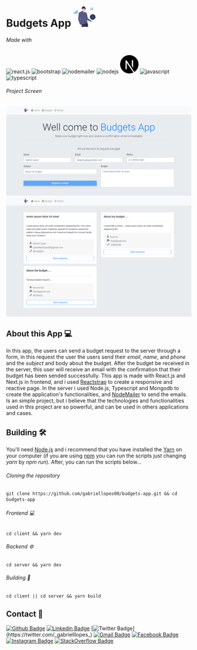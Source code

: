 <h1>
  Budgets App
  <img src="./client/public/main.svg" alt="Logo" width="60"/>
</h1>

###### Made with
<p>  
  <img src="https://cdn.svgporn.com/logos/react.svg" alt="react.js" width="50" height="50"/>   
  <img src="https://cdn.svgporn.com/logos/bootstrap.svg" alt="bootstrap" width="50" height="50"/> 
  <img src="https://nodemailer.com/nm_logo_200x136.png" alt="nodemailer" width="60" height="50"/>  
  <img src="https://cdn.svgporn.com/logos/nodejs-icon.svg" alt="nodejs" width="50" height="50"/>  
  <img src="./client/public/logo.svg" alt="next.js" width="50" height="50"/>
  <img src="https://cdn.svgporn.com/logos/javascript.svg" alt="javascript" width="50" height="50"/>  
  <img src="https://cdn.svgporn.com/logos/typescript-icon.svg" alt="typescript" width="50" height="50"/>  
</p>

###### Project Screen

<img src="./.github/screen.png"/>
<img src="./.github/list.png"/>


## About this App 💻
In this app, the users can send a budget request to the server through a form, in this request the user the users send their *email*, *name*, and *phone* and the *subject* and body about the budget. After the budget be received in the server, this user will receive an email with the confirmation that their budget has been sended successfully.
This app is made with React.js and Next.js in frontend, and i used [Reactstrap](https://reactstrap.github.io/) to create a responsive and reactive page.
In the server i used Node.js, Typescript and Mongodb to create the application's functionalities, and [NodeMailer](https://nodemailer.com/about/) to send the emails.
Is an simple project, but i believe that the technologies and functionalities used in this project are so powerful, and can be used in others applications and cases.

## Building 🛠
You'll need [Node.js](https://nodejs.org) and i recommend that you have installed the [Yarn](https://classic.yarnpkg.com/en/docs/install/#windows-stable) on your computer (if you are using [npm](https://www.npmjs.com/) you can run the scripts just changing *yarn* by *npm run*). After, you can run the scripts below...

###### Cloning the repository
```
git clone https://github.com/gabriellopes00/budgets-app.git && cd budgets-app
```

###### Frontend 💻
```
cd client && yarn dev
```

###### Backend ⚙
```
cd server && yarn dev
```

###### Building 🔧
```
cd client || cd server && yarn build
```

## Contact 📱
[![Github Badge](https://img.shields.io/badge/-Github-000?style=flat-square&logo=Github&logoColor=white&link=https://github.com/gabriellopes00)](https://github.com/gabriellopes00)
[![Linkedin Badge](https://img.shields.io/badge/-LinkedIn-blue?style=flat-square&logo=Linkedin&logoColor=white&link=https://www.linkedin.com/in/gabriel-lopes-6625631b0/)](https://www.linkedin.com/in/gabriel-lopes-6625631b0/)
[![Twitter Badge](https://img.shields.io/badge/-Twitter-1ca0f1?style=flat-square&labelColor=1ca0f1&logo=twitter&logoColor=white&link=https://twitter.com/_gabrielllopes_)](https://twitter.com/_gabrielllopes_)
[![Gmail Badge](https://img.shields.io/badge/-Gmail-D14836?&style=flat-square&logo=Gmail&logoColor=white&link=mailto:gabrielluislopes00@gmail.com)](mailto:gabrielluislopes00@gmail.com)
[![Facebook Badge](	https://img.shields.io/badge/facebook-%231877F2.svg?&style=flat-square&logo=facebook&logoColor=white)](https://www.facebook.com/profile.php?id=100034920821684)
[![Instagram Badge](https://img.shields.io/badge/instagram-%23E4405F.svg?&style=flat-square&logo=instagram&logoColor=white)](https://www.instagram.com/_.gabriellopes/?hl=pt-br)
[![StackOverflow Badge](https://img.shields.io/badge/stack%20overflow-FE7A16?logo=stack-overflow&logoColor=white&style=flat-square)](https://stackoverflow.com/users/14099025/gabriel-lopes?tab=profile)

